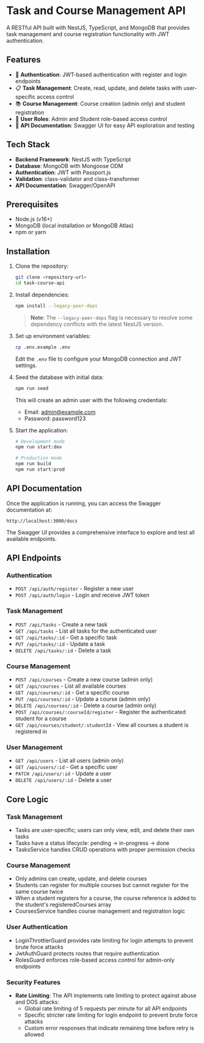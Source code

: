 # Task and Course Management API

A RESTful API built with NestJS, TypeScript, and MongoDB that provides task management and course registration functionality with JWT authentication.

## Features

- 🔐 **Authentication**: JWT-based authentication with register and login endpoints
- 📋 **Task Management**: Create, read, update, and delete tasks with user-specific access control
- 📚 **Course Management**: Course creation (admin only) and student registration
- 👥 **User Roles**: Admin and Student role-based access control
- 📝 **API Documentation**: Swagger UI for easy API exploration and testing

## Tech Stack

- **Backend Framework**: NestJS with TypeScript
- **Database**: MongoDB with Mongoose ODM
- **Authentication**: JWT with Passport.js
- **Validation**: class-validator and class-transformer
- **API Documentation**: Swagger/OpenAPI

## Prerequisites

- Node.js (v16+)
- MongoDB (local installation or MongoDB Atlas)
- npm or yarn

## Installation

1. Clone the repository:
   ```bash
   git clone <repository-url>
   cd task-course-api
   ```

2. Install dependencies:
   ```bash
   npm install --legacy-peer-deps
   ```
   > **Note**: The `--legacy-peer-deps` flag is necessary to resolve some dependency conflicts with the latest NestJS version.

3. Set up environment variables:
   ```bash
   cp .env.example .env
   ```
   Edit the `.env` file to configure your MongoDB connection and JWT settings.

4. Seed the database with initial data:
   ```bash
   npm run seed
   ```
   This will create an admin user with the following credentials:
   - Email: admin@example.com
   - Password: password123

5. Start the application:
   ```bash
   # Development mode
   npm run start:dev
   
   # Production mode
   npm run build
   npm run start:prod
   ```

## API Documentation

Once the application is running, you can access the Swagger documentation at:
```
http://localhost:3000/docs
```

The Swagger UI provides a comprehensive interface to explore and test all available endpoints.

## API Endpoints

### Authentication

- `POST /api/auth/register` - Register a new user
- `POST /api/auth/login` - Login and receive JWT token

### Task Management

- `POST /api/tasks` - Create a new task
- `GET /api/tasks` - List all tasks for the authenticated user
- `GET /api/tasks/:id` - Get a specific task
- `PUT /api/tasks/:id` - Update a task
- `DELETE /api/tasks/:id` - Delete a task

### Course Management

- `POST /api/courses` - Create a new course (admin only)
- `GET /api/courses` - List all available courses
- `GET /api/courses/:id` - Get a specific course
- `PUT /api/courses/:id` - Update a course (admin only)
- `DELETE /api/courses/:id` - Delete a course (admin only)
- `POST /api/courses/:courseId/register` - Register the authenticated student for a course
- `GET /api/courses/student/:studentId` - View all courses a student is registered in

### User Management

- `GET /api/users` - List all users (admin only)
- `GET /api/users/:id` - Get a specific user
- `PATCH /api/users/:id` - Update a user
- `DELETE /api/users/:id` - Delete a user

## Core Logic

### Task Management

- Tasks are user-specific; users can only view, edit, and delete their own tasks
- Tasks have a status lifecycle: pending → in-progress → done
- TasksService handles CRUD operations with proper permission checks

### Course Management

- Only admins can create, update, and delete courses
- Students can register for multiple courses but cannot register for the same course twice
- When a student registers for a course, the course reference is added to the student's registeredCourses array
- CoursesService handles course management and registration logic

### User Authentication

- LoginThrottlerGuard provides rate limiting for login attempts to prevent brute force attacks
- JwtAuthGuard protects routes that require authentication
- RolesGuard enforces role-based access control for admin-only endpoints

### Security Features

- **Rate Limiting**: The API implements rate limiting to protect against abuse and DOS attacks:
  - Global rate limiting of 5 requests per minute for all API endpoints
  - Specific stricter rate limiting for login endpoint to prevent brute force attacks
  - Custom error responses that indicate remaining time before retry is allowed

